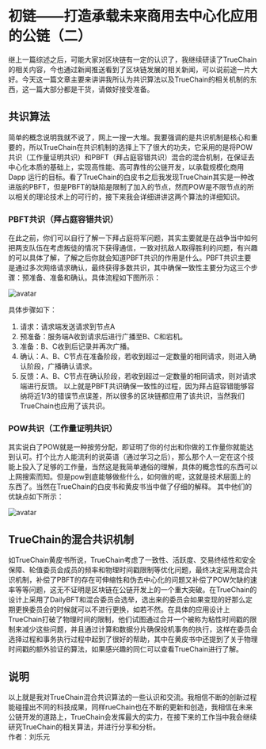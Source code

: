 # 初链——打造承载未来商用去中心化应用的公链（二）
继上一篇综述之后，可能大家对区块链有一定的认识了，我继续研读了TrueChain的相关内容，今也通过新闻推送看到了区块链发展的相关新闻，可以说前途一片大好。今天这一篇文章主要来讲讲我所认为共识算法以及TrueChain的相关机制的东西，这一篇大部分都是干货，请做好接受准备。
## 共识算法
简单的概念说明我就不说了，网上一搜一大堆。我要强调的是共识机制是核心和重要的，所以TrueChain在共识机制的选择上下了很大的功夫，它采用的是将POW共识（工作量证明共识）和PBFT（拜占庭容错共识）混合的混合机制，在保证去中心化本质的基础上，实现高性能、高可靠性的公链开发，以承载规模化商用 Dapp 运行的目标。看了TrueChain的白皮书之后我发现TrueChain其实是一种改进版的PBFT，但是PBFT的缺陷是限制了加入的节点，然而POW是不限节点的所以相关的理论技术上的可行的，接下来我会详细讲讲这两个算法的详细知识。
### PBFT共识（拜占庭容错共识）
在此之前，你们可以自行了解一下拜占庭将军问题，其实主要就是在战争当中如何把两支队伍在考虑叛徒的情况下获得通信，一致对抗敌人取得胜利的问题，有兴趣的可以具体了解，了解之后你就会知道PBFT共识的作用是什么。PBFT共识主要是通过多次网络请求确认，最终获得多数共识，其中确保一致性主要分为这三个步骤：预准备、准备和确认。具体流程如下图所示：

![avatar](https://github.com/truechain/wiki/blob/master/analysis/truechain-consensus-core/img/1.1.png)

具体步骤如下：
1. 请求：请求端发送请求到节点A
2. 预准备：服务端A收到请求后进行广播至B、C和宕机。
3. 准备：B、C收到后记录并再次广播。
4. 确认：A、B、C节点在准备阶段，若收到超过一定数量的相同请求，则进入确认阶段，广播确认请求。
5. 反馈：A、B、C节点在确认阶段，若收到超过一定数量的相同请求，则对请求端进行反馈。
以上就是PBFT共识确保一致性的过程，因为拜占庭容错能够容纳将近1/3的错误节点误差，所以很多的区块链都应用了该共识，当然我们TrueChain也应用了该共识。
### POW共识（工作量证明共识）
其实说白了POW就是一种按劳分配，即证明了你的付出和你做的工作量你就能达到认可。打个比方人能流利的说英语（通过学习之后），那么那个人一定在这个技能上投入了足够的工作量，当然这是我简单通俗的理解，具体的概念性的东西可以上网搜索而知。但是pow到底能够做些什么，如何做的呢，这就是技术层面上的东西了。当然在TrueChain的白皮书和黄皮书当中做了仔细的解释。
其中他们的优缺点如下所示：

![avatar](https://github.com/truechain/wiki/blob/master/analysis/truechain-consensus-core/img/1.2.png)

## TrueChain的混合共识机制
如TrueChain黄皮书所说，TrueChain考虑了一致性、活跃度、交易终结性和安全保障、轮值委员会成员的频率和物理时间戳限制等优化问题，最终决定采用混合共识机制，补偿了PBFT的存在可伸缩性和伪去中心化的问题又补偿了POW欠缺的速率等等问题，这无不证明是区块链在公链开发上的一个重大突破。在TrueChain的设计上采用了DailyBFT和混合委员会选举，选出来的委员会如果变现的好那么定期更换委员会的时候就可以不进行更换，如若不然。在具体的应用设计上TrueChain打破了物理时间的限制，他们试图通过合并一个被称为粘性时间戳的限制来减少这些问题，并且通过计算和数据分片确保投机事务的执行，这样在委员会选择过程和事务执行过程中起到了很好的帮助，其中在黄皮书中还提到了关于物理时间戳的额外验证的算法，如果感兴趣的同仁可以查看TrueChain进行了解。
## 说明
以上就是我对TrueChain混合共识算法的一些认识和交流。我相信不断的创新过程能碰撞出不同的科技成果，同样rueChain也在不断的更新和创造，我相信在未来公链开发的道路上，TrueChain会发挥最大的实力，在接下来的工作当中我会继续研究TrueChain的相关算法，并进行分享和分析。                                                                 
作者：刘乐元

